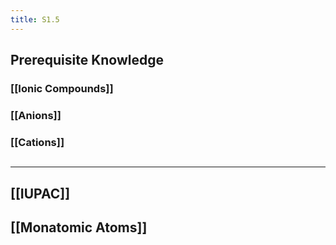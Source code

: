 ```yaml
---
title: S1.5
---
```


## Prerequisite Knowledge
### [[Ionic Compounds]]
### [[Anions]]
### [[Cations]]
##
---
## [[IUPAC]]
## [[Monatomic Atoms]]
##
